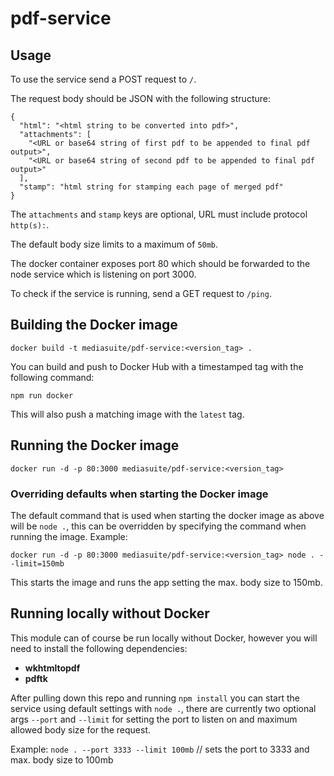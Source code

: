 # pdf-service

## Usage

To use the service send a POST request to `/`.

The request body should be JSON with the following structure:
```
{
  "html": "<html string to be converted into pdf>",
  "attachments": [
    "<URL or base64 string of first pdf to be appended to final pdf output>",
    "<URL or base64 string of second pdf to be appended to final pdf output>"
  ],
  "stamp": "html string for stamping each page of merged pdf"
}
```
The `attachments` and `stamp` keys are optional, URL must include protocol `http(s):`.

The default body size limits to a maximum of `50mb`.

The docker container exposes port 80 which should be forwarded to the node service which is listening on port 3000.

To check if the service is running, send a GET request to `/ping`.

## Building the Docker image

`docker build -t mediasuite/pdf-service:<version_tag> .`

You can build and push to Docker Hub with a timestamped tag with the following command:

`npm run docker`

This will also push a matching image with the `latest` tag.

## Running the Docker image

`docker run -d -p 80:3000 mediasuite/pdf-service:<version_tag>`

### Overriding defaults when starting the Docker image

The default command that is used when starting the docker image as above will be `node .`, this can be overridden by specifying the command when running the image. Example:

`docker run -d -p 80:3000 mediasuite/pdf-service:<version_tag> node . --limit=150mb`

This starts the image and runs the app setting the max. body size to 150mb.

## Running locally without Docker

This module can of course be run locally without Docker, however you will need to install the following dependencies:

 - **wkhtmltopdf**
 - **pdftk**

After pulling down this repo and running `npm install` you can start the service using default settings with `node .`, there are currently two optional args `--port` and `--limit` for setting the port to listen on and maximum allowed body size for the request.

Example: `node . --port 3333 --limit 100mb` // sets the port to 3333 and max. body size to 100mb
